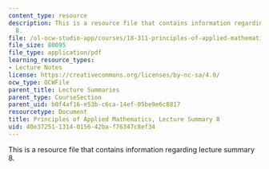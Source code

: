 ```yaml
---
content_type: resource
description: This is a resource file that contains information regarding lecture summary
  8.
file: /ol-ocw-studio-app/courses/18-311-principles-of-applied-mathematics-spring-2014/40e372511314015642baf76347c8ef34_MIT18_311S14_Lecture8.pdf
file_size: 80095
file_type: application/pdf
learning_resource_types:
- Lecture Notes
license: https://creativecommons.org/licenses/by-nc-sa/4.0/
ocw_type: OCWFile
parent_title: Lecture Summaries
parent_type: CourseSection
parent_uid: b0f4af16-e53b-c6ca-14ef-05be9e6c8817
resourcetype: Document
title: Principles of Applied Mathematics, Lecture Summary 8
uid: 40e37251-1314-0156-42ba-f76347c8ef34
---
```

This is a resource file that contains information regarding lecture summary 8.